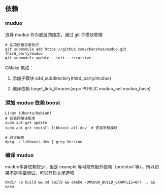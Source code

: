 

## 依赖

### muduo

选择 muduo 作为底层网络库，通过 git 子模块管理

```
# 在项目根目录执行
git submodule add https://github.com/chenshuo/muduo.git third_party/muduo
git submodule update --init --recursive
```

CMake 集成：

1. 添加子模块
add_subdirectory(third_party/muduo)

2. 编译依赖
target_link_libraries(xrpc PUBLIC muduo_net muduo_base)



### 添加 muduo 依赖 boost
 
```
Linux (Ubuntu/Debian)
# 安装预编译版本
sudo apt-get update
sudo apt-get install libboost-all-dev  # 安装所有模块

# 验证安装
dpkg -s libboost-dev | grep Version
```

### 编译 muduo

muduo本身依赖较少，但是 example 等可能有额外依赖（protobuf 等），所以如果不是需要测试，可以开启关闭选项

```
mkdir -p build && cd build && cmake -DMUDUO_BUILD_EXAMPLES=OFF .. && make
```